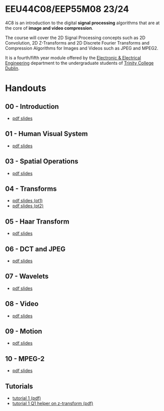 # EEU44C08/EEP55M08 23/24

4C8 is an introduction to the digital **signal processing**
algorithms that are at the core of **image and video compression**.

The course will cover the 2D Signal Processing concepts such as 2D
Convolution, 2D Z-Transforms and 2D Discrete Fourier Transforms and
Compression Algorithms for Images and Videos such as JPEG and MPEG2.

It is a fourth/fifth year module offered by the [Electronic & Electrical
Engineering](https://www.tcd.ie/eleceng/) department to the
undergraduate students of [Trinity College
Dublin](https://www.tcd.ie).

# Handouts

## 00 - Introduction

* [pdf slides](/handouts/handout-00-introduction.pdf)

## 01 - Human Visual System

* [pdf slides](/handouts/handout-01-human-visual-system.pdf)

## 03 - Spatial Operations

* [pdf slides](/handouts/handout-03-spatialops.pdf)

## 04 - Transforms

* [pdf slides (pt1)](/handouts/handout-04-xforms-pt1.pdf)
* [pdf slides (pt2)](/handouts/handout-04-xforms-pt2.pdf)

## 05 - Haar Transform

* [pdf slides](/handouts/handout-05-haar.pdf)

## 06 - DCT and JPEG

* [pdf slides](/handouts/handout-06-jpeg.pdf)

## 07 - Wavelets

* [pdf slides](/handouts/handout-07-wavelets.pdf)

## 08 - Video

* [pdf slides](/handouts/handout-08-video.pdf)

## 09 - Motion

* [pdf slides](/handouts/handout-09-motion.pdf)

## 10 - MPEG-2

* [pdf slides](/handouts/handout-10-mpeg2.pdf)

## Tutorials
* [tutorial 1 (pdf)](/tutorials/tutorial-01.pdf)
* [tutorial 1 Q1 helper on z-transform (pdf)](/tutorials/tutorial-01-helper.pdf)

